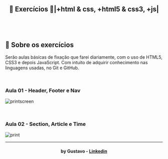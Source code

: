 <h2 align="center">
    <b>🚀 Exercícios 🚀|+html & css, +html5 & css3, +js| </b>  
    <br><br>
 
</h2>

<br>

## 🧐 Sobre os exercícios

Serão aulas básícas de fixação que farei diariamente, com o uso de HTML5, CSS3 e depois JavaScript. Com intuito de adquirir conhecimento nas linguagens usadas, no Git e GitHub.

<br>

### Aula 01 - Header, Footer e Nav 

![printscreen](https://user-images.githubusercontent.com/73357611/98189967-cde32100-1ef4-11eb-957d-c577eb17d1a5.jpg)

<br>

### Aula 02 - Section, Article e Time 

![print](https://user-images.githubusercontent.com/73357611/98190232-5a8ddf00-1ef5-11eb-9f01-59c7818f8b75.jpg)

---
<h4 align="center">
    by Gustavo - <a href="https://www.linkedin.com/in/gustavodsv/" target="_blank">Linkedin</a>
</h4>